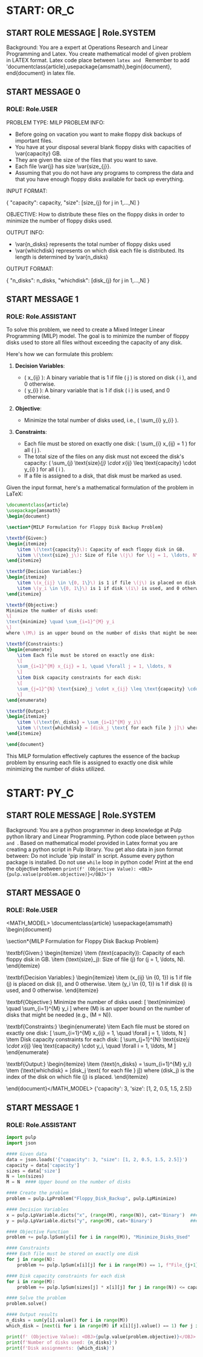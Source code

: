 # START: OR_C 
## START ROLE MESSAGE | Role.SYSTEM 
Background: You are a expert at Operations Research and Linear Programming and Latex. You create mathematical model of given problem in LATEX format. Latex code place between ```latex and ``` Remember to add 'documentclass{article},usepackage{amsmath},begin{document}, end{document} in latex file. 
## START MESSAGE 0 
### ROLE: Role.USER
<DESCRIPTION>
PROBLEM TYPE: MILP
PROBLEM INFO:

- Before going on vacation you want to make floppy disk backups of important files. 
- You have at your disposal several blank floppy disks with capacities of \var{capacity} GB. 
- They are given the size of the files that you want to save.
- Each file \var{j} has size \var{size_{j}}.
- Assuming that you do not have any programs to compress the data and that you have enough floppy disks available for back up everything.

INPUT FORMAT:

{
	"capacity": capacity,
	"size": [size_{j} for j in 1,...,N]
}

OBJECTIVE: How to distribute these files on the floppy disks in order to minimize the number of floppy disks used.

OUTPUT INFO:

- \var{n_disks} represents the total number of floppy disks used
- \var{whichdisk} represents on which disk each file is distributed. Its length is determined by \var{n_disks}

OUTPUT FORMAT:

{
	"n_disks": n_disks,
	"whichdisk": [disk_{j} for j in 1,...,N]
}
</DESCRIPTION>


## START MESSAGE 1 
### ROLE: Role.ASSISTANT
To solve this problem, we need to create a Mixed Integer Linear Programming (MILP) model. The goal is to minimize the number of floppy disks used to store all files without exceeding the capacity of any disk. 

Here's how we can formulate this problem:

1. **Decision Variables**:
   - \( x_{ij} \): A binary variable that is 1 if file \( j \) is stored on disk \( i \), and 0 otherwise.
   - \( y_{i} \): A binary variable that is 1 if disk \( i \) is used, and 0 otherwise.

2. **Objective**:
   - Minimize the total number of disks used, i.e., \( \sum_{i} y_{i} \).

3. **Constraints**:
   - Each file must be stored on exactly one disk: \( \sum_{i} x_{ij} = 1 \) for all \( j \).
   - The total size of the files on any disk must not exceed the disk's capacity: \( \sum_{j} \text{size}_{j} \cdot x_{ij} \leq \text{capacity} \cdot y_{i} \) for all \( i \).
   - If a file is assigned to a disk, that disk must be marked as used.

Given the input format, here's a mathematical formulation of the problem in LaTeX:

```latex
\documentclass{article}
\usepackage{amsmath}
\begin{document}

\section*{MILP Formulation for Floppy Disk Backup Problem}

\textbf{Given:}
\begin{itemize}
    \item \(\text{capacity}\): Capacity of each floppy disk in GB.
    \item \(\text{size}_j\): Size of file \(j\) for \(j = 1, \ldots, N\).
\end{itemize}

\textbf{Decision Variables:}
\begin{itemize}
    \item \(x_{ij} \in \{0, 1\}\) is 1 if file \(j\) is placed on disk \(i\), and 0 otherwise.
    \item \(y_i \in \{0, 1\}\) is 1 if disk \(i\) is used, and 0 otherwise.
\end{itemize}

\textbf{Objective:}
Minimize the number of disks used:
\[
\text{minimize} \quad \sum_{i=1}^{M} y_i
\]
where \(M\) is an upper bound on the number of disks that might be needed (e.g., \(M = N\)).

\textbf{Constraints:}
\begin{enumerate}
    \item Each file must be stored on exactly one disk:
    \[
    \sum_{i=1}^{M} x_{ij} = 1, \quad \forall j = 1, \ldots, N
    \]
    \item Disk capacity constraints for each disk:
    \[
    \sum_{j=1}^{N} \text{size}_j \cdot x_{ij} \leq \text{capacity} \cdot y_i, \quad \forall i = 1, \ldots, M
    \]
\end{enumerate}

\textbf{Output:}
\begin{itemize}
    \item \(\text{n\_disks} = \sum_{i=1}^{M} y_i\)
    \item \(\text{whichdisk} = [disk_j \text{ for each file } j]\) where \(disk_j\) is the index of the disk on which file \(j\) is placed.
\end{itemize}

\end{document}
```

This MILP formulation effectively captures the essence of the backup problem by ensuring each file is assigned to exactly one disk while minimizing the number of disks utilized.

# START: PY_C 
## START ROLE MESSAGE | Role.SYSTEM 
Background: You are a python programmer in deep knowledge at Pulp python library and Linear Programming. Python code place between ```python and ```. Based on mathematical model provided in Latex format you are creating a python script in Pulp library. You get also data in json format between: <DATA></DATA> Do not include 'pip install' in script. Assume every python package is installed. Do not use `while` loop in python code! Print at the end the objective between <OBJ></OBJ> `print(f' (Objective Value): <OBJ>{pulp.value(problem.objective)}</OBJ>')` 
## START MESSAGE 0 
### ROLE: Role.USER
<MATH_MODEL>
\documentclass{article}
\usepackage{amsmath}
\begin{document}

\section*{MILP Formulation for Floppy Disk Backup Problem}

\textbf{Given:}
\begin{itemize}
    \item \(\text{capacity}\): Capacity of each floppy disk in GB.
    \item \(\text{size}_j\): Size of file \(j\) for \(j = 1, \ldots, N\).
\end{itemize}

\textbf{Decision Variables:}
\begin{itemize}
    \item \(x_{ij} \in \{0, 1\}\) is 1 if file \(j\) is placed on disk \(i\), and 0 otherwise.
    \item \(y_i \in \{0, 1\}\) is 1 if disk \(i\) is used, and 0 otherwise.
\end{itemize}

\textbf{Objective:}
Minimize the number of disks used:
\[
\text{minimize} \quad \sum_{i=1}^{M} y_i
\]
where \(M\) is an upper bound on the number of disks that might be needed (e.g., \(M = N\)).

\textbf{Constraints:}
\begin{enumerate}
    \item Each file must be stored on exactly one disk:
    \[
    \sum_{i=1}^{M} x_{ij} = 1, \quad \forall j = 1, \ldots, N
    \]
    \item Disk capacity constraints for each disk:
    \[
    \sum_{j=1}^{N} \text{size}_j \cdot x_{ij} \leq \text{capacity} \cdot y_i, \quad \forall i = 1, \ldots, M
    \]
\end{enumerate}

\textbf{Output:}
\begin{itemize}
    \item \(\text{n\_disks} = \sum_{i=1}^{M} y_i\)
    \item \(\text{whichdisk} = [disk_j \text{ for each file } j]\) where \(disk_j\) is the index of the disk on which file \(j\) is placed.
\end{itemize}

\end{document}</MATH_MODEL>
<DATA>
{'capacity': 3, 'size': [1, 2, 0.5, 1.5, 2.5]}</DATA>


## START MESSAGE 1 
### ROLE: Role.ASSISTANT
```python
import pulp
import json

#### Given data
data = json.loads('{"capacity": 3, "size": [1, 2, 0.5, 1.5, 2.5]}')
capacity = data['capacity']
sizes = data['size']
N = len(sizes)
M = N  #### Upper bound on the number of disks

#### Create the problem
problem = pulp.LpProblem("Floppy_Disk_Backup", pulp.LpMinimize)

#### Decision Variables
x = pulp.LpVariable.dicts("x", (range(M), range(N)), cat='Binary')  #### x[i][j]
y = pulp.LpVariable.dicts("y", range(M), cat='Binary')              #### y[i]

#### Objective Function
problem += pulp.lpSum(y[i] for i in range(M)), "Minimize_Disks_Used"

#### Constraints
#### Each file must be stored on exactly one disk
for j in range(N):
    problem += pulp.lpSum(x[i][j] for i in range(M)) == 1, f"File_{j+1}_Storage"

#### Disk capacity constraints for each disk
for i in range(M):
    problem += pulp.lpSum(sizes[j] * x[i][j] for j in range(N)) <= capacity * y[i], f"Disk_{i+1}_Capacity"

#### Solve the problem
problem.solve()

#### Output results
n_disks = sum(y[i].value() for i in range(M))
which_disk = [next(i for i in range(M) if x[i][j].value() == 1) for j in range(N)]

print(f' (Objective Value): <OBJ>{pulp.value(problem.objective)}</OBJ>')
print(f'Number of disks used: {n_disks}')
print(f'Disk assignments: {which_disk}')
```

